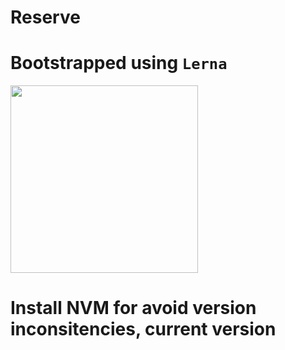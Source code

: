 # Reserve

# Bootstrapped using `Lerna`
<img src="https://user-images.githubusercontent.com/645641/79596653-38f81200-80e1-11ea-98cd-1c6a3bb5de51.png" width="300">

# Install NVM for avoid version inconsitencies, current version